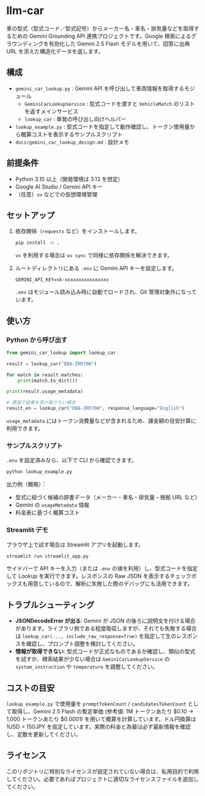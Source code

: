 # llm-car

車の型式（型式コード／型式記号）からメーカー名・車名・排気量などを取得するための Gemini Grounding API 連携プロジェクトです。Google 検索によるグラウンディングを有効化した Gemini 2.5 Flash モデルを用いて、回答に出典 URL を添えた構造化データを返します。

## 構成

- `gemini_car_lookup.py` : Gemini API を呼び出して車両情報を取得するモジュール
  - `GeminiCarLookupService` : 型式コードを渡すと `VehicleMatch` のリストを返すメインサービス
  - `lookup_car` : 単発の呼び出し向けヘルパー
- `lookup_example.py` : 型式コードを指定して動作確認し、トークン使用量から概算コストを表示するサンプルスクリプト
- `docs/gemini_car_lookup_design.md` : 設計メモ

## 前提条件

- Python 3.10 以上（開発環境は 3.13 を想定）
- Google AI Studio / Gemini API キー
- （任意）`uv` などでの仮想環境管理

## セットアップ

1. 依存関係（`requests` など）をインストールします。
   ```bash
   pip install -e .
   ```
   `uv` を利用する場合は `uv sync` で同様に依存関係を解決できます。

2. ルートディレクトリにある `.env` に Gemini API キーを設定します。
   ```env
   GEMINI_API_KEY=sk-xxxxxxxxxxxxxxxx
   ```
   `.env` はモジュール読み込み時に自動でロードされ、Git 管理対象外になっています。

## 使い方

### Python から呼び出す

```python
from gemini_car_lookup import lookup_car

result = lookup_car("DBA-ZRR70W")

for match in result.matches:
    print(match.to_dict())

print(result.usage_metadata)

# 英語で結果を受け取りたい場合
result_en = lookup_car("DBA-ZRR70W", response_language="English")
```

`usage_metadata` にはトークン消費量などが含まれるため、課金額の目安計算に利用できます。

### サンプルスクリプト

`.env` を設定済みなら、以下で CLI から確認できます。
```bash
python lookup_example.py
```

出力例（概略）：
- 型式に紐づく候補の辞書データ（メーカー・車名・排気量・根拠 URL など）
- Gemini の `usageMetadata` 情報
- 料金表に基づく概算コスト

### Streamlit デモ

ブラウザ上で試す場合は Streamlit アプリを起動します。

```bash
streamlit run streamlit_app.py
```

サイドバーで API キーを入力（または `.env` の値を利用）し、型式コードを指定して Lookup を実行できます。レスポンスの Raw JSON を表示するチェックボックスも用意しているので、解析に失敗した際のデバッグにも活用できます。

## トラブルシューティング

- **JSONDecodeError が出る**: Gemini が JSON の後ろに説明文を付ける場合があります。ライブラリ側である程度吸収しますが、それでも失敗する場合は `lookup_car(..., include_raw_response=True)` を指定して生のレスポンスを確認し、プロンプト調整を検討してください。
- **情報が取得できない**: 型式コードが正式なものであるか確認し、類似の型式を試すか、検索結果が少ない場合は `GeminiCarLookupService` の `system_instruction` や `temperature` を調整してください。

## コストの目安

`lookup_example.py` で使用量を `promptTokenCount` / `candidatesTokenCount` として取得し、Gemini 2.5 Flash の暫定単価
(参考値: 1M トークンあたり $0.10 → 1,000 トークンあたり $0.0001) を用いて概算を計算しています。ドル円換算は 1USD = 150JPY を仮定しています。実際の料金と為替は必ず最新情報を確認し、定数を更新してください。

## ライセンス

このリポジトリに特別なライセンスが設定されていない場合は、私用目的で利用してください。必要であればプロジェクトに適切なライセンスファイルを追加してください。
